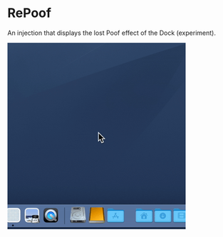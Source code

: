 # RePoof
An injection that displays the lost Poof effect of the Dock (experiment).

![](./poof-on-dock.gif)
